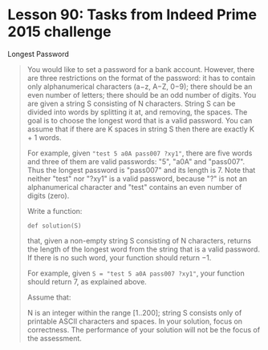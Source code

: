 # Lesson 90: Tasks from Indeed Prime 2015 challenge 
Longest Password
> You would like to set a password for a bank account. However, there are three restrictions on the format of the password:
> it has to contain only alphanumerical characters (a−z, A−Z, 0−9);
> there should be an even number of letters;
> there should be an odd number of digits.
> You are given a string S consisting of N characters. String S can be divided into words by splitting it at, and removing, the spaces. The goal is to choose the longest word that is a valid password. You can assume that if there are K spaces in string S then there are exactly K + 1 words.
> 
> For example, given `"test 5 a0A pass007 ?xy1"`, there are five words and three of them are valid passwords: "5", "a0A" and "pass007". Thus the longest password is "pass007" and its length is 7. Note that neither "test" nor "?xy1" is a valid password, because "?" is not an alphanumerical character and "test" contains an even number of digits (zero).
> 
> Write a function:
> 
> `def solution(S)`
> 
> that, given a non-empty string S consisting of N characters, returns the length of the longest word from the string that is a valid password. If there is no such word, your function should return −1.
> 
> For example, given `S = "test 5 a0A pass007 ?xy1"`, your function should return 7, as explained above.
> 
> Assume that:
> 
> N is an integer within the range [1..200];
> string S consists only of printable ASCII characters and spaces.
> In your solution, focus on correctness. The performance of your solution will not be the focus of the assessment.
